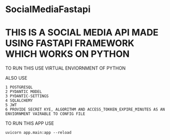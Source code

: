 # SocialMediaFastapi
# THIS IS A SOCIAL MEDIA API MADE USING FASTAPI FRAMEWORK WHICH WORKS ON PYTHON
TO RUN THIS USE VIRTUAL ENVIORNMENT OF PYTHON

ALSO USE 
```
1 POSTGRESQL
2 PYDANTIC MODEL
3 PYDANTIC-SETTINGS
4 SQLALCHEMY
5 JWT
6 PROVIDE SECRET KYE, ALGORITHM AND ACCESS_TOKKEN_EXPIRE_MINUTES AS AN ENVIORNMENT VAIRABLE TO CONFIG FILE
```
TO RUN THIS APP USE 
```
uvicorn app.main:app --reload
```

  
